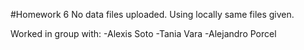 #Homework 6
No data files uploaded. Using locally same files given. 

Worked in group with:
  -Alexis Soto
-Tania Vara
-Alejandro Porcel